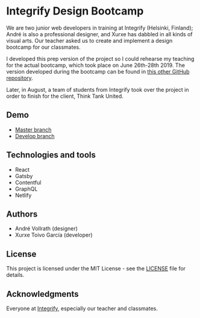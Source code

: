 # Integrify Design Bootcamp

We are two junior web developers in training at Integrify (Helsinki, Finland); André is also a professional designer, and Xurxe has dabbled in all kinds of visual arts. Our teacher asked us to create and implement a design bootcamp for our classmates.

I developed this prep version of the project so I could rehearse my teaching for the actual bootcamp, which took place on June 26th-28th 2019. The version developed during the bootcamp can be found in [this other GitHub repository](https://github.com/xurxe/integrify-design-bootcamp).

Later, in August, a team of students from Integrify took over the project in order to finish for the client, Think Tank United.

## Demo

- [Master branch](https://integrify-design-bootcamp-prep-master.netlify.com/)
- [Develop branch](https://integrify-design-bootcamp-prep-develop.netlify.com/)

## Technologies and tools

- React
- Gatsby
- Contentful
- GraphQL
- Netlify

## Authors

- André Vollrath (designer)
- Xurxe Toivo García (developer)

## License

This project is licensed under the MIT License - see the [LICENSE](LICENSE) file for details.

## Acknowledgments

Everyone at [Integrify](https://github.com/Integrify-Finland), especially our teacher and classmates.

